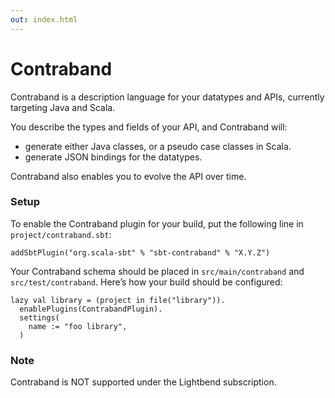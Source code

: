 ```yaml
---
out: index.html
---
```


Contraband
==========

Contraband is a description language for your datatypes and APIs,
currently targeting Java and Scala.

You describe the types and fields of your API,
and Contraband will:

- generate either Java classes, or a pseudo case classes in Scala.
- generate JSON bindings for the datatypes.

Contraband also enables you to evolve the API over time.

### Setup

To enable the Contraband plugin for your build, put the following line in `project/contraband.sbt`:

```
addSbtPlugin("org.scala-sbt" % "sbt-contraband" % "X.Y.Z")
```

Your Contraband schema should be placed in `src/main/contraband` and `src/test/contraband`.
Here’s how your build should be configured:

```
lazy val library = (project in file("library")).
  enablePlugins(ContrabandPlugin).
  settings(
    name := "foo library",
  )
```

### Note

Contraband is NOT supported under the Lightbend subscription.
